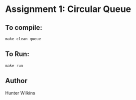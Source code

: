 # Assignment 1: Circular Queue
## To compile:
`make clean queue`
## To Run:
`make run`
## Author 
Hunter Wilkins